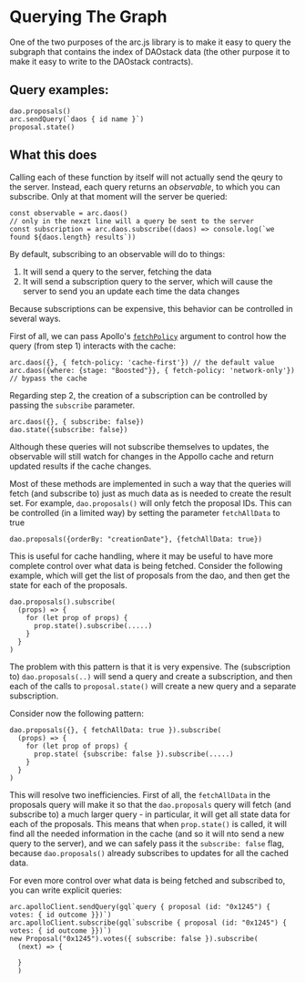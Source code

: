# Querying The Graph


One of the two purposes of the arc.js library is to make it easy to query the subgraph that contains the index of DAOstack data (the other purpose it to make it easy to write to the DAOstack contracts).

## Query examples:

```
dao.proposals()
arc.sendQuery(`daos { id name }`)
proposal.state()
```

## What this does

Calling each of these function by itself will not actually send the qeury to the server.
Instead, each query returns an *observable*, to which you can subscribe.
Only at that moment will the server be queried:

```
const observable = arc.daos()
// only in the nexzt line will a query be sent to the server
const subscription = arc.daos.subscribe((daos) => console.log(`we found ${daos.length} results`))
```

By default, subscribing to an observable will do to things:

1. It will send a query to the server, fetching the data
2. It will send a subscription query to the server, which will cause the server to send you an update each time the data changes


Because subscriptions can be expensive, this behavior can be controlled in several ways.

First of all, we can pass Apollo's [`fetchPolicy`](https://www.apollographql.com/docs/react/api/react-apollo/#optionsfetchpolicy) argument to control how the query (from step 1) interacts with the cache:
```
arc.daos({}, { fetch-policy: 'cache-first'}) // the default value
arc.daos({where: {stage: "Boosted"}}, { fetch-policy: 'network-only'}) // bypass the cache
```


Regarding step 2, the creation of a subscription can be controlled by passing the `subscribe` parameter.
```
arc.daos({}, { subscribe: false})
dao.state({subscribe: false})
```
Although these queries will not subscribe themselves to updates, the observable will still watch for changes in the Appollo cache and return updated results if the cache changes.

Most of these methods are implemented in such a way that the queries will fetch (and subscribe to) just as much data as is needed to create the result set. For example, `dao.proposals()` will only fetch the proposal IDs. This can be controlled (in a limited way) by setting the parameter `fetchAllData` to true
```
dao.proposals({orderBy: "creationDate"}, {fetchAllData: true})
```
This is useful for cache handling, where it may be useful to have more complete control over what data is being fetched. Consider the following example, which will get the list of proposals from the dao, and then get the state for each of the proposals.
```
dao.proposals().subscribe(
  (props) => {
    for (let prop of props) {
      prop.state().subscribe(.....)
    }
  }
)
```
The problem with this pattern is that it is very expensive. The (subscription to) `dao.proposals(..)` will send a query and create a subscription, and then each of the calls to `proposal.state()` will create a new query and a separate subscription.

Consider now the following pattern:
```
dao.proposals({}, { fetchAllData: true }).subscribe(
  (props) => {
    for (let prop of props) {
      prop.state( {subscribe: false }).subscribe(.....)
    }
  }
)
```
This will resolve two inefficiencies. First of all, the `fetchAllData` in the proposals query will make it so that the
`dao.proposals` query will fetch (and subscribe to) a much larger query - in particular, it will get all state data for each of the proposals. This means that when `prop.state()` is called, it will find all the needed information in the cache (and so it will nto send a new query to the server), and we can safely pass it the `subscribe: false` flag, because `dao.proposals()` already subscribes to updates for all the cached data.

For even more control over what data is being fetched and subscribed to, you can write explicit queries:

```
arc.apolloClient.sendQuery(gql`query { proposal (id: "0x1245") { votes: { id outcome }})`)
arc.apolloClient.subscribe(gql`subscribe { proposal (id: "0x1245") { votes: { id outcome }})`)
new Proposal("0x1245").votes({ subscribe: false }).subscribe(
  (next) => {

  }
  )
```
